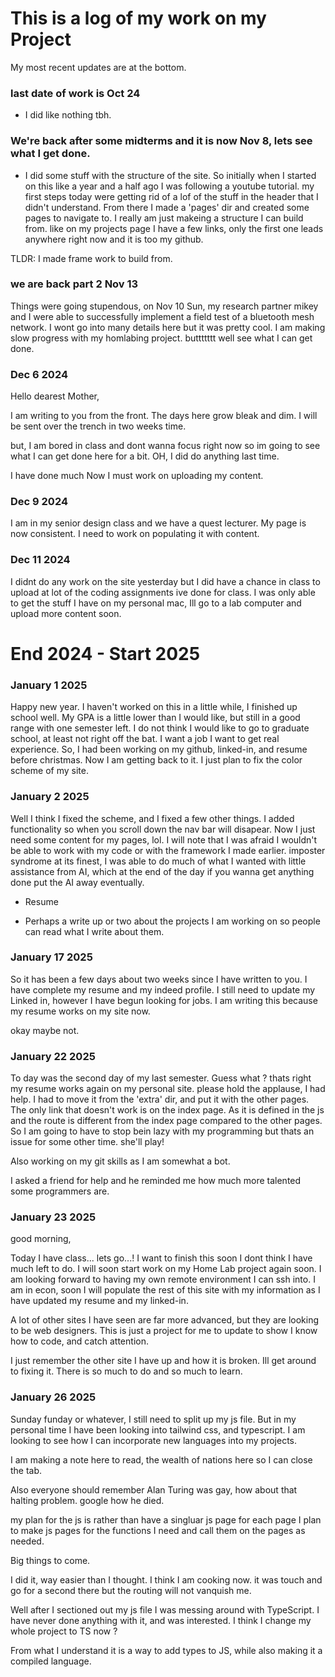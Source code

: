 # This is a log of my work on my Project
My most recent updates are at the bottom.

### last date of work is Oct 24
- I did like nothing tbh. 

### We're back after some midterms and it is now Nov 8, lets see what I get done. 
- I did some stuff with the structure of the site. So initially when I started on this like a year and a half ago I was following a youtube tutorial. my first steps today were getting rid of a lof of the stuff in the header that I didn't understand. From there I made a 'pages' dir and created some pages to navigate to. I really am just makeing a structure I can build from. like on my projects page I have a few links, only the first one leads anywhere right now and it is too my github. 

TLDR: I made frame work to build from. 

### we are back part 2 Nov 13 
Things were going stupendous, on Nov 10 Sun, my research partner mikey and I were able to successfully implement a field test of a bluetooth mesh network. I wont go into many details here but it was pretty cool. I am making slow progress with my homlabing project. buttttttt well see what I can get done.

### Dec 6 2024
Hello dearest Mother, 

I am writing to you from the front. The days here grow bleak and dim. I will be sent over the trench in two weeks time.
        
but, I am bored in class and dont wanna focus right now so im going to see what I can get done here for a bit. OH, I did do anything last time.

I have done much Now I must work on uploading my content.

### Dec 9 2024 
I am in my senior design class and we have a quest lecturer. My page is now consistent. I need to work on populating it with content.  

### Dec 11 2024 
I didnt do any work on the site yesterday but I did have a chance in class to upload at lot of the coding assignments ive done for class. I was only able to get the stuff I have on my personal mac, Ill go to a lab computer and upload more content soon. 






# End 2024 - Start 2025
### January 1 2025 
Happy new year. I haven't worked on this in a little while, I finished up school well. My GPA is a little lower than I would like, but still in a good range with one semester left. I do not think I would like to go to graduate school, at least not right off the bat. I want a job I want to get real experience. So, I had been working on my github, linked-in, and resume before christmas. Now I am getting back to it. I just plan to fix the color scheme of my site. 

### January 2 2025 
Well I think I fixed the scheme, and I fixed a few other things. I added functionality so when you scroll down the nav bar will disapear. Now I just need some content for my pages, lol.
I will note that I was afraid I wouldn't be able to work with my code or with the framework I made earlier. imposter syndrome at its finest, I was able to do much of what I wanted with little assistance from AI, which at the end of the day if you wanna get anything done put the AI away eventually. 

- Resume

- Perhaps a write up or two about the projects I am working on so people can read what I write about them.


### January 17 2025 
So it has been a few days about two weeks since I have written to you. I have complete my resume and my indeed profile. I still need to update my Linked in, however I have begun looking for jobs. I am writing this because my resume works on my site now.

okay maybe not.

### January 22 2025

To day was the second day of my last semester. Guess what ? thats right my resume works again on my personal site. please hold the applause, I had help. I had to move it from the 'extra' dir, and put it with the other pages. The only link that doesn't work is on the index page. As it is defined in the js and the route is different from the index page compared to the other pages. So I am going to have to stop bein lazy with my programming but thats an issue for some other time. she'll play!

Also working on my git skills as I am somewhat a bot.

I asked a friend for help and he reminded me how much more talented some programmers are. 


### January 23 2025 

good morning, 

Today I have class... lets go...!
I want to finish this soon I dont think I have much left to do. I will soon start work on my Home Lab project again soon. I am looking forward to having my own remote environment I can ssh into. I am in econ, soon I will populate the rest of this site with my information as I have updated my resume and my linked-in. 

A lot of other sites I have seen are far more advanced, but they are looking to be web designers. This is just a project for me to update to show I know how to code, and catch attention. 

I just remember the other site I have up and how it is broken. Ill get around to fixing it. There is so much to do and so much to learn. 


### January 26 2025 

Sunday funday or whatever, I still need to split up my js file. But in my personal time I have been looking into tailwind css, and typescript. I am looking to see how I can incorporate new languages into my projects.  

I am making a note here to read, the wealth of nations here so I can close the tab.

Also everyone should remember Alan Turing was gay, how about that halting problem. google how he died.

my plan for the js is rather than have a singluar js page for each page I plan to make js pages for the functions I need and call them on the pages as needed. 

Big things to come.

I did it, way easier than I thought. I think I am cooking now. it was touch and go for a second there but the routing will not vanquish me. 

Well after I sectioned out my js file I was messing around with TypeScript. I have never done anything with it, and was interested. I think I change my whole project to TS now ? 

From what I understand it is a way to add types to JS, while also making it a compiled language. 
